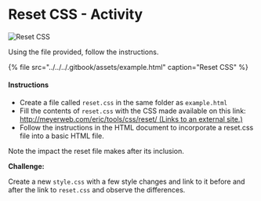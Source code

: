 # Reset CSS - Activity

####  <a id="goals"></a>

![Reset CSS](../../../.gitbook/assets/image.png)

Using the file provided, follow the instructions.  

{% file src="../../../.gitbook/assets/example.html" caption="Reset CSS" %}

#### Instructions

* Create a file called `reset.css` in the same folder as `example.html`
* Fill the contents of `reset.css` with the CSS made available on this link: [http://meyerweb.com/eric/tools/css/reset/ \(Links to an external site.\)](http://meyerweb.com/eric/tools/css/reset/)
* Follow the instructions in the HTML document to incorporate a reset.css file into a basic HTML file.

Note the impact the reset file makes after its inclusion.

**Challenge:**

Create a new `style.css` with a few style changes and link to it before and after the link to `reset.css` and observe the differences.

